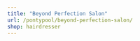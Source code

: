 ```yaml
---
title: "Beyond Perfection Salon"
url: /pontypool/beyond-perfection-salon/
shop: hairdresser
---
```

